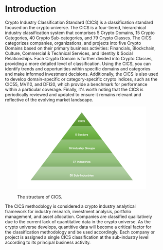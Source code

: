 # Introduction

Crypto Industry Classification Standard (CICS) is a classification standard focused on the crypto universe. The CICS is a four-tiered, hierarchical industry classification system that comprises 5 Crypto Domains, 15 Crypto Categories, 40 Crypto Sub-categories, and 79 Crypto Classes. The CICS categorizes companies, organizations, and projects into five Crypto Domains based on their primary business activities: Financials, Blockchain, Culture, Commercial & Technical Services, and Identity & Social Relationships. Each Crypto Domain is further divided into Crypto Classes, providing a more detailed level of classification. Using the CICS, you can identify trends and opportunities within specific domains and categories and make informed investment decisions. Additionally, the CICS is also used to develop domain-specific or category-specific crypto indices, such as the CIC55, MVI10, and DFI20, which provide a benchmark for performance within a particular coverage. Finally, it's worth noting that the CICS is periodically reviewed and updated to ensure it remains relevant and reflective of the evolving market landscape.

<figure><img src=".gitbook/assets/CICS piramid (3).png" alt=""><figcaption><p>The structure of CICS.</p></figcaption></figure>

The CICS methodology is considered a crypto industry analytical framework for industry research, investment analysis, portfolio management, and asset allocation. Companies are classified qualitatively due to the current lack of quantitative data in the crypto universe. As the crypto universe develops, quantitive data will become a critical factor for the classification methodology and be used accordingly. Each company or project is assigned a single CICS classification at the sub-industry level according to its principal business activity.&#x20;
